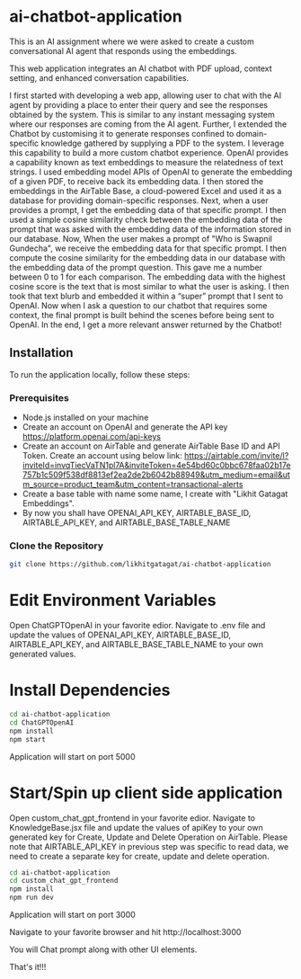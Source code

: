 # ai-chatbot-application
This is an AI assignment where we were asked to create a custom conversational AI agent that responds using the embeddings.


This web application integrates an AI chatbot with PDF upload, context setting, and enhanced conversation capabilities.

I first started with developing a web app, allowing user to chat with the AI agent by providing a place to enter their query and see the responses obtained by the system. This is similar to any instant messaging system where our responses are coming from the AI agent. Further, I extended the Chatbot by customising it to generate responses confined to
domain-specific knowledge gathered by supplying a PDF to the system. I leverage this capability to build a more custom chatbot experience. OpenAI provides a capability known as text embeddings to measure the relatedness of text strings. I used embedding model APIs of OpenAI to generate the embedding of a given PDF, to receive back its embedding data. I then stored the embeddings in the AirTable Base, a cloud-powered Excel and used it as a database for providing domain-specific responses. Next, when a user provides a prompt, I get the embedding data of that specific prompt. I then used a simple cosine similarity check between the embedding data of the prompt that was asked with the embedding data of the information stored in our database. Now, When the user makes a prompt of "Who is Swapnil Gundecha", we receive the embedding data for that specific prompt. I then compute the cosine similarity for the embedding data in our database with the embedding data of the prompt question. This gave me a number between 0 to 1 for each comparison. The embedding data with the highest cosine score is the text that is most similar to what the user is asking. I then took that text blurb and embedded it within a “super” prompt that I sent to OpenAI. Now when I ask a question to our chatbot that requires some context, the final prompt is built behind the scenes before being sent to OpenAI. In the end, I get a more relevant answer returned by the Chatbot!

## Installation

To run the application locally, follow these steps:

### Prerequisites

- Node.js installed on your machine
- Create an account on OpenAI and generate the API key https://platform.openai.com/api-keys
- Create an account on AirTable and generate AirTable Base ID and API Token. Create an account using below link:
https://airtable.com/invite/l?inviteId=invqTiecVaTN1pl7A&inviteToken=4e54bd60c0bbc678faa02b17e757b1c509f538df8813ef2ea2de2b6042b88949&utm_medium=email&utm_source=product_team&utm_content=transactional-alerts
- Create a base table with name some name, I create with "Likhit Gatagat Embeddings".
- By now you shall have OPENAI_API_KEY, AIRTABLE_BASE_ID, AIRTABLE_API_KEY, and AIRTABLE_BASE_TABLE_NAME

### Clone the Repository

```bash
git clone https://github.com/likhitgatagat/ai-chatbot-application

```

# Edit Environment Variables

Open ChatGPTOpenAI in your favorite edior. Navigate to .env file and update the values of OPENAI_API_KEY, AIRTABLE_BASE_ID, AIRTABLE_API_KEY, and AIRTABLE_BASE_TABLE_NAME to your own generated values.

# Install Dependencies

```bash
cd ai-chatbot-application
cd ChatGPTOpenAI
npm install
npm start
```

Application will start on port 5000

# Start/Spin up client side application

Open custom_chat_gpt_frontend in your favorite edior. Navigate to KnowledgeBase.jsx file and update the values of apiKey to your own generated key for Create, Update and Delete Operation on AirTable. Please note that AIRTABLE_API_KEY in previous step was specific to read data, we need to create a separate key for create, update and delete operation.
 
```bash
cd ai-chatbot-application
cd custom_chat_gpt_frontend
npm install
npm run dev
```
Application will start on port 3000

Navigate to your favorite browser and hit http://localhost:3000

You will Chat prompt along with other UI elements.

That's it!!!